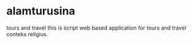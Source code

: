 alamturusina
============

tours and travel
this is script web based application for tours and travel conteks religius.
